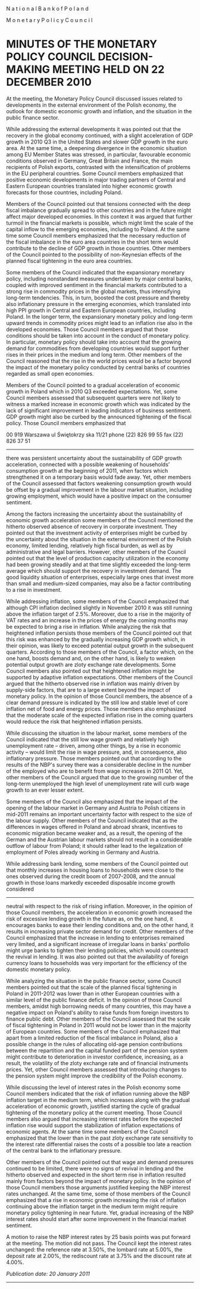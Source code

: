 N a t i o n a l B a n k o f P o l a n d

M o n e t a r y P o l i c y C o u n c i l

# MINUTES OF THE MONETARY POLICY COUNCIL DECISION-MAKING MEETING HELD ON 22 DECEMBER 2010

At the meeting, the Monetary Policy Council discussed issues related to developments in the
external environment of the Polish economy, the outlook for domestic economic growth and
inflation, and the situation in the public finance sector.

While addressing the external developments it was pointed out that the recovery in the global
economy continued, with a slight acceleration of GDP growth in 2010 Q3 in the United States and
slower GDP growth in the euro area. At the same time, a deepening divergence in the economic
situation among EU Member States was stressed, in particular, favourable economic conditions
observed in Germany, Great Britain and France, the main recipients of Polish exports, contrasted
with the intensification of problems in the EU peripheral countries. Some Council members
emphasized that positive economic developments in major trading partners of Central and Eastern
European countries translated into higher economic growth forecasts for those countries, including
Poland.

Members of the Council pointed out that tensions connected with the deep fiscal imbalance
gradually spread to other countries and in the future might affect major developed economies. In
this context it was argued that further turmoil in the financial markets is possible, which might limit
the scale of the capital inflow to the emerging economies, including to Poland. At the same time
some Council members emphasized that the necessary reduction of the fiscal imbalance in the euro
area countries in the short term would contribute to the decline of GDP growth in those countries.
Other members of the Council pointed to the possibility of non-Keynesian effects of the planned
fiscal tightening in the euro area countries.

Some members of the Council indicated that the expansionary monetary policy, including nonstandard measures undertaken by major central banks, coupled with improved sentiment in the
financial markets contributed to a strong rise in commodity prices in the global markets, thus
intensifying long-term tendencies. This, in turn, boosted the cost pressure and thereby also
inflationary pressure in the emerging economies, which translated into high PPI growth in Central
and Eastern European countries, including Poland. In the longer term, the expansionary monetary
policy and long-term upward trends in commodity prices might lead to an inflation rise also in the
developed economies. Those Council members argued that those conditions should be taken into
account in the conduct of monetary policy. In particular, monetary policy should take into account
that the growing demand for commodities from developing countries would support further rises in
their prices in the medium and long term. Other members of the Council reasoned that the rise in
the world prices would be a factor beyond the impact of the monetary policy conducted by central
banks of countries regarded as small open economies.

Members of the Council pointed to a gradual acceleration of economic growth in Poland which in
2010 Q3 exceeded expectations. Yet, some Council members assessed that subsequent quarters
were not likely to witness a marked increase in economic growth which was indicated by the lack of
significant improvement in leading indicators of business sentiment. GDP growth might also be
curbed by the announced tightening of the fiscal policy. Those Council members emphasized that

00 919 Warszawa ul Świętokrzy ska 11/21 phone (22) 826 99 55 fax (22) 826 37 51


-----

there was persistent uncertainty about the sustainability of GDP growth acceleration, connected
with a possible weakening of households’ consumption growth at the beginning of 2011, when
factors which strengthened it on a temporary basis would fade away. Yet, other members of the
Council assessed that factors weakening consumption growth would be offset by a gradual
improvement in the labour market situation, including growing employment, which would have a
positive impact on the consumer sentiment.

Among the factors increasing the uncertainty about the sustainability of economic growth
acceleration some members of the Council mentioned the hitherto observed absence of recovery in
corporate investment. They pointed out that the investment activity of enterprises might be curbed
by the uncertainty about the situation in the external environment of the Polish economy, limited
lending, relatively high fiscal burden, as well as by administrative and legal barriers. However,
other members of the Council pointed out that the level of production capacity utilization in the
economy had been growing steadily and at that time slightly exceeded the long-term average which
should support the recovery in investment demand. The good liquidity situation of enterprises,
especially large ones that invest more than small and medium-sized companies, may also be a factor
contributing to a rise in investment.

While addressing inflation, some members of the Council emphasized that although CPI inflation
declined slightly in November 2010 it was still running above the inflation target of 2.5%.
Moreover, due to a rise in the majority of VAT rates and an increase in the prices of energy the
coming months may be expected to bring a rise in inflation. While analyzing the risk that
heightened inflation persists those members of the Council pointed out that this risk was enhanced
by the gradually increasing GDP growth which, in their opinion, was likely to exceed potential
output growth in the subsequent quarters. According to those members of the Council, a factor
which, on the one hand, boosts demand and, on the other hand, is likely to weaken potential output
growth are zloty exchange rate developments. Some Council members also pointed out that
heightened inflation might be supported by adaptive inflation expectations. Other members of the
Council argued that the hitherto observed rise in inflation was mainly driven by supply-side factors,
that are to a large extent beyond the impact of monetary policy. In the opinion of those Council
members, the absence of a clear demand pressure is indicated by the still low and stable level of
core inflation net of food and energy prices. Those members also emphasized that the moderate
scale of the expected inflation rise in the coming quarters would reduce the risk that heightened
inflation persists.

While discussing the situation in the labour market, some members of the Council indicated that the
still low wage growth and relatively high unemployment rate – driven, among other things, by a rise
in economic activity – would limit the rise in wage pressure, and, in consequence, also inflationary
pressure. Those members pointed out that according to the results of the NBP's survey there was a
considerable decline in the number of the employed who are to benefit from wage increases in 2011
Q1. Yet, other members of the Council argued that due to the growing number of the long-term
unemployed the high level of unemployment rate will curb wage growth to an ever lesser extent.

Some members of the Council also emphasized that the impact of the opening of the labour market
in Germany and Austria to Polish citizens in mid-2011 remains an important uncertainty factor with
respect to the size of the labour supply. Other members of the Council indicated that as the
differences in wages offered in Poland and abroad shrank, incentives to economic migration became
weaker and, as a result, the opening of the German and the Austrian labour markets should not
result in a considerable outflow of labour from Poland; it should rather lead to the legalization of
employment of Poles already working in Germany and Austria.

While addressing bank lending, some members of the Council pointed out that monthly increases in
housing loans to households were close to the ones observed during the credit boom of 2007-2008,
and the annual growth in those loans markedly exceeded disposable income growth considered


-----

neutral with respect to the risk of rising inflation. Moreover, in the opinion of those Council
members, the acceleration in economic growth increased the risk of excessive lending growth in the
future as, on the one hand, it encourages banks to ease their lending conditions and, on the other
hand, it results in increasing private sector demand for credit. Other members of the Council
emphasized that the increase in lending to enterprises remained very limited, and a significant
increase of irregular loans in banks' portfolio might urge banks to tighten their lending policies,
which would counteract the revival in lending. It was also pointed out that the availability of foreign
currency loans to households was very important for the efficiency of the domestic monetary
policy.

While analyzing the situation in the public finance sector, some Council members pointed out that
the scale of the planned fiscal tightening in Poland in 2011-2012 was lower than in other European
countries with a similar level of the public finance deficit. In the opinion of those Council members,
amidst high borrowing needs of many countries, this may have a negative impact on Poland's ability
to raise funds from foreign investors to finance public debt. Other members of the Council assessed
that the scale of fiscal tightening in Poland in 2011 would not be lower than in the majority of
European countries. Some members of the Council emphasized that apart from a limited reduction
of the fiscal imbalance in Poland, also a possible change in the rules of allocating old-age pension
contributions between the repartition and the capital funded part of the pension system might
contribute to deterioration in investor confidence, increasing, as a result, the volatility of the zloty
exchange rate and of financial instruments prices. Yet, other Council members assessed that
introducing changes to the pension system might improve the credibility of the Polish economy.

While discussing the level of interest rates in the Polish economy some Council members indicated
that the risk of inflation running above the NBP inflation target in the medium term, which
increases along with the gradual acceleration of economic growth, justified starting the cycle of
gradual tightening of the monetary policy at the current meeting. Those Council members also
argued that increasing interest rates before the expected inflation rise would support the
stabilization of inflation expectations of economic agents. At the same time some members of the
Council emphasized that the lower than in the past zloty exchange rate sensitivity to the interest rate
differential raises the costs of a possible too late a reaction of the central bank to the inflationary
pressure.

Other members of the Council pointed out that wage and demand pressures continued to be limited,
there were no signs of revival in lending and the hitherto observed and expected in the short term
rise in inflation resulted mainly from factors beyond the impact of monetary policy. In the opinion
of those Council members those arguments justified keeping the NBP interest rates unchanged. At
the same time, some of those members of the Council emphasized that a rise in economic growth
increasing the risk of inflation continuing above the inflation target in the medium term might
require monetary policy tightening in near future. Yet, gradual increasing of the NBP interest rates
should start after some improvement in the financial market sentiment.

A motion to raise the NBP interest rates by 25 basis points was put forward at the meeting. The
motion did not pass. The Council kept the interest rates unchanged: the reference rate at 3.50%, the
lombard rate at 5.00%, the deposit rate at 2.00%, the rediscount rate at 3.75% and the discount rate
at 4.00%.

_Publication date: 20 January 2011_


-----

